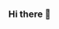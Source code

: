 ### Hi there 👋

<!--
**joyjsmun/joyjsmun** is a ✨ _special_ ✨ repository because its `README.md` (this file) appears on your GitHub profile.

Here are some ideas to get you started:

<software-engineer type="web3"/>
DeveloperDAO | Love creative things |
10X Winners on Hackathons | EthBogota & EthIstanbul Finalist 🏆🏆

- 🔭 I’m currently working on ...
- 🌱 I’m currently learning ...
- 👯 I’m looking to collaborate on ...
- 🤔 I’m looking for help with ...
- 💬 Ask me about ...
- 📫 How to reach me: ...
- 😄 Pronouns: ...
- ⚡ Fun fact: ...
-->
